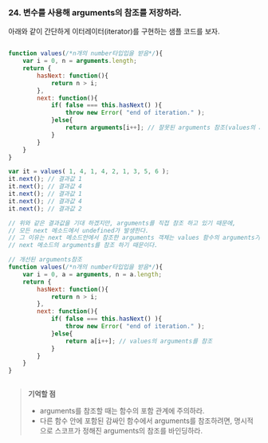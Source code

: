 ### 24. 변수를 사용해 arguments의 참조를 저장하라.

아래와 같이 간단하게 이터레이터(iterator)를 구현하는 샘플 코드를 보자.

```js

function values(/*n개의 number타입입을 받음*/){
	var i = 0, n = arguments.length;
	return {
		hasNext: function(){
			return n > i;
		},
		next: function(){
			if( false === this.hasNext() ){
				throw new Error( "end of iteration." );
			}else{
				return arguments[i++]; // 잘못된 arguments 참조(values의 arugments 참조가 아님)
			}
		}
	}
}

var it = values( 1, 4, 1, 4, 2, 1, 3, 5, 6 );
it.next(); // 결과값 1
it.next(); // 결과값 4
it.next(); // 결과값 1
it.next(); // 결과값 4
it.next(); // 결과값 2

// 위와 같은 결과값을 기대 하겠지만, arguments를 직접 참조 하고 있기 때문에,
// 모든 next 메소드에서 undefined가 발생한다.
// 그 이유는 next 메소드안에서 참조한 arguments 객체는 values 함수의 arguments가 아닌
// next 메소드의 arguments를 참조 하기 때문이다.

// 개선된 arguments참조
function values(/*n개의 number타입입을 받음*/){
	var i = 0, a = arguments, n = a.length;
	return {
		hasNext: function(){
			return n > i;
		},
		next: function(){
			if( false === this.hasNext() ){
				throw new Error( "end of iteration." );
			}else{
				return a[i++]; // values의 arguments를 참조
			}
		}
	}
}



``` 

> __기억할 점__
> * arguments를 참조할 때는 함수의 포함 관계에 주의하라.
> * 다른 함수 안에 포함된 감싸인 함수에서 arguments를 참조하려면, 명시적으로 스코프가 정해진 arguments의 참조를 바인딩하라.
